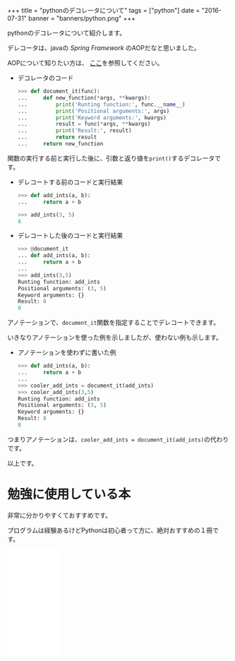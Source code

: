 +++
title = "pythonのデコレータについて"
tags = ["python"]
date = "2016-07-31"
banner = "banners/python.png"
+++

pythonのデコレータについて紹介します。

<!--more-->

デレコータは、javaの *Spring Framework* のAOPだなと思いました。

AOPについて知りたい方は、 [ここ](http://blog.codebook-10000.com/entry/20130615/1371313615)を参照してください。

- デコレータのコード

    ```python
    >>> def document_it(func):
    ...     def new_function(*args, **kwargs):
    ...         print('Runting function:', func.__name__)
    ...         print('Positional arguments:', args)
    ...         print('Keyword arguments:', kwargs)
    ...         result = func(*args, **kwargs)
    ...         print('Result:', result)
    ...         return result
    ...     return new_function
    ```

関数の実行する前と実行した後に、引数と返り値を`print()`するデコレータです。

- デレコートする前のコードと実行結果

    ```python
    >>> def add_ints(a, b):
    ...     return a + b

    >>> add_ints(3, 5)
    8
    ```

- デレコートした後のコードと実行結果

    ```python
    >>> @document_it
    ... def add_ints(a, b):
    ...     return a + b
    ...
    >>> add_ints(3,5)
    Runting function: add_ints
    Positional arguments: (3, 5)
    Keyword arguments: {}
    Result: 8
    8
    ```

アノテーションで、`document_it`関数を指定することでデレコートできます。

いきなりアノテーションを使った例を示しましたが、使わない例も示します。

- アノテーションを使わずに書いた例

    ```python
    >>> def add_ints(a, b):
    ...     return a + b
    ...
    >>> cooler_add_ints = document_it(add_ints)
    >>> cooler_add_ints(3,5)
    Runting function: add_ints
    Positional arguments: (3, 5)
    Keyword arguments: {}
    Result: 8
    8
    ```
つまりアノテーションは、`cooler_add_ints = document_it(add_ints)`の代わりです。

以上です。

# 勉強に使用している本

非常に分かりやすくておすすめです。

プログラムは経験あるけどPythonは初心者って方に、絶対おすすめの１冊です。

<iframe src="//rcm-fe.amazon-adsystem.com/e/cm?lt1=_blank&bc1=000000&IS2=1&nou=1&bg1=FFFFFF&fc1=000000&lc1=0000FF&t=bmsirato-22&o=9&p=8&l=as1&m=amazon&f=ifr&ref=qf_sp_asin_til&asins=4873117380" style="width:120px;height:240px;" scrolling="no" marginwidth="0" marginheight="0" frameborder="0"></iframe>
